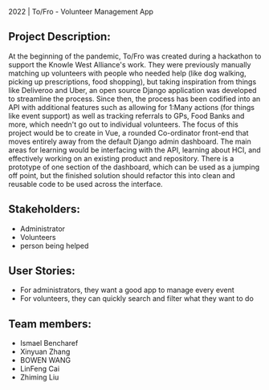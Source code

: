 2022 | To/Fro - Volunteer Management App

## Project Description:

At the beginning of the pandemic, To/Fro was created during a hackathon to support the Knowle West Alliance's work. They were previously manually matching up volunteers with people who needed help (like dog walking, picking up prescriptions, food shopping), but taking inspiration from things like Deliveroo and Uber, an open source Django application was developed to streamline the process.
Since then, the process has been codified into an API with additional features such as allowing for 1:Many actions (for things like event support) as well as tracking referrals to GPs, Food Banks and more, which needn't go out to individual volunteers.
The focus of this project would be to create in Vue, a rounded Co-ordinator front-end that moves entirely away from the default Django admin dashboard. The main areas for learning would be interfacing with the API, learning about HCI, and effectively working on an existing product and repository. There is a prototype of one section of the dashboard, which can be used as a jumping off point, but the finished solution should refactor this into clean and reusable code to be used across the interface. 


## Stakeholders:

* Administrator
* Volunteers
* person being helped



## User Stories:

* For administrators, they want a good app to manage every event
* For volunteers, they can quickly search and filter what they want to do


## Team members:

* Ismael Bencharef
* Xinyuan Zhang
* BOWEN WANG
* LinFeng Cai
* Zhiming Liu


